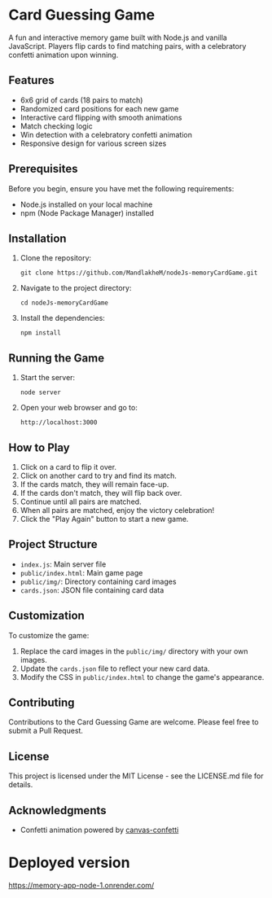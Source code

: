 # Card Guessing Game

A fun and interactive memory game built with Node.js and vanilla JavaScript. Players flip cards to find matching pairs, with a celebratory confetti animation upon winning.

## Features

- 6x6 grid of cards (18 pairs to match)
- Randomized card positions for each new game
- Interactive card flipping with smooth animations
- Match checking logic
- Win detection with a celebratory confetti animation
- Responsive design for various screen sizes

## Prerequisites

Before you begin, ensure you have met the following requirements:

- Node.js installed on your local machine
- npm (Node Package Manager) installed

## Installation

1. Clone the repository:
   ```
   git clone https://github.com/MandlakheM/nodeJs-memoryCardGame.git
   ```

2. Navigate to the project directory:
   ```
   cd nodeJs-memoryCardGame
   ```

3. Install the dependencies:
   ```
   npm install
   ```

## Running the Game

1. Start the server:
   ```
   node server
   ```

2. Open your web browser and go to:
   ```
   http://localhost:3000
   ```

## How to Play

1. Click on a card to flip it over.
2. Click on another card to try and find its match.
3. If the cards match, they will remain face-up.
4. If the cards don't match, they will flip back over.
5. Continue until all pairs are matched.
6. When all pairs are matched, enjoy the victory celebration!
7. Click the "Play Again" button to start a new game.

## Project Structure

- `index.js`: Main server file
- `public/index.html`: Main game page
- `public/img/`: Directory containing card images
- `cards.json`: JSON file containing card data

## Customization

To customize the game:

1. Replace the card images in the `public/img/` directory with your own images.
2. Update the `cards.json` file to reflect your new card data.
3. Modify the CSS in `public/index.html` to change the game's appearance.

## Contributing

Contributions to the Card Guessing Game are welcome. Please feel free to submit a Pull Request.

## License

This project is licensed under the MIT License - see the LICENSE.md file for details.

## Acknowledgments

- Confetti animation powered by [canvas-confetti](https://github.com/catdad/canvas-confetti)
 # Deployed version
 
  https://memory-app-node-1.onrender.com/

